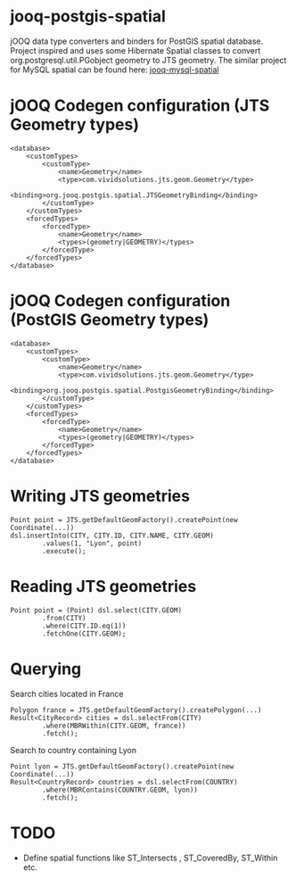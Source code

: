 jooq-postgis-spatial
==================

 jOOQ data type converters and binders for PostGIS spatial database.
 Project inspired and uses some Hibernate Spatial classes to convert org.postgresql.util.PGobject geometry to JTS geometry.
 The similar project for MySQL spatial can be found here: [jooq-mysql-spatial](https://github.com/gquintana/jooq-mysql-spatial)

# jOOQ Codegen configuration (JTS Geometry types)

    <database>
        <customTypes>
            <customType>
                <name>Geometry</name>
                <type>com.vividsolutions.jts.geom.Geometry</type>
                <binding>org.jooq.postgis.spatial.JTSGeometryBinding</binding>
            </customType>
        </customTypes>
        <forcedTypes>
            <forcedType>
                <name>Geometry</name>
                <types>(geometry|GEOMETRY)</types>
            </forcedType>
        </forcedTypes>
    </database>

# jOOQ Codegen configuration (PostGIS Geometry types)

    <database>
        <customTypes>
            <customType>
                <name>Geometry</name>
                <type>com.vividsolutions.jts.geom.Geometry</type>
                <binding>org.jooq.postgis.spatial.PostgisGeometryBinding</binding>
            </customType>
        </customTypes>
        <forcedTypes>
            <forcedType>
                <name>Geometry</name>
                <types>(geometry|GEOMETRY)</types>
            </forcedType>
        </forcedTypes>
    </database>


# Writing JTS geometries

    Point point = JTS.getDefaultGeomFactory().createPoint(new Coordinate(...))
    dsl.insertInto(CITY, CITY.ID, CITY.NAME, CITY.GEOM)
            .values(1, "Lyon", point)
            .execute();

# Reading JTS geometries

    Point point = (Point) dsl.select(CITY.GEOM)
            .from(CITY)
            .where(CITY.ID.eq(1))
            .fetchOne(CITY.GEOM);


# Querying

Search cities located in France

    Polygon france = JTS.getDefaultGeomFactory().createPolygon(...)
    Result<CityRecord> cities = dsl.selectFrom(CITY)
            .where(MBRWithin(CITY.GEOM, france))
            .fetch();

Search to country containing Lyon

    Point lyon = JTS.getDefaultGeomFactory().createPoint(new Coordinate(...))
    Result<CountryRecord> countries = dsl.selectFrom(COUNTRY)
            .where(MBRContains(COUNTRY.GEOM, lyon))
            .fetch();

# TODO

- Define spatial functions like ST_Intersects , ST_CoveredBy, ST_Within etc.